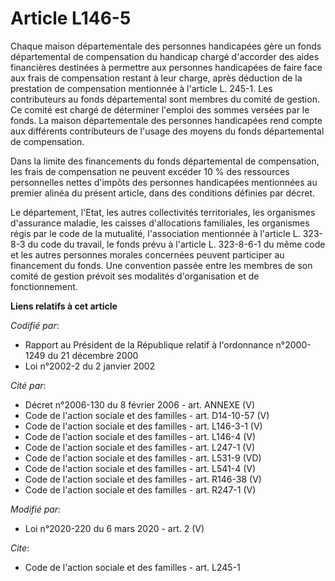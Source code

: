 # Article L146-5

Chaque maison départementale des personnes handicapées gère un fonds départemental de compensation du handicap chargé
d'accorder des aides financières destinées à permettre aux personnes handicapées de faire face aux frais de compensation
restant à leur charge, après déduction de la prestation de compensation mentionnée à l'article L. 245-1. Les contributeurs au
fonds départemental sont membres du comité de gestion. Ce comité est chargé de déterminer l'emploi des sommes versées par le
fonds. La maison départementale des personnes handicapées rend compte aux différents contributeurs de l'usage des moyens du
fonds départemental de compensation.

Dans la limite des financements du fonds départemental de compensation, les frais de compensation ne peuvent excéder 10 % des
ressources personnelles nettes d'impôts des personnes handicapées mentionnées au premier alinéa du présent article, dans des
conditions définies par décret.

Le département, l'Etat, les autres collectivités territoriales, les organismes d'assurance maladie, les caisses d'allocations
familiales, les organismes régis par le code de la mutualité, l'association mentionnée à l'article L. 323-8-3 du code du
travail, le fonds prévu à l'article L. 323-8-6-1 du même code et les autres personnes morales concernées peuvent participer
au financement du fonds. Une convention passée entre les membres de son comité de gestion prévoit ses modalités
d'organisation et de fonctionnement.

**Liens relatifs à cet article**

_Codifié par_:

  - Rapport au Président de la République relatif à l'ordonnance n°2000-1249 du 21 décembre 2000
  - Loi n°2002-2 du 2 janvier 2002

_Cité par_:

  - Décret n°2006-130 du 8 février 2006 - art. ANNEXE (V)
  - Code de l'action sociale et des familles - art. D14-10-57 (V)
  - Code de l'action sociale et des familles - art. L146-3-1 (V)
  - Code de l'action sociale et des familles - art. L146-4 (V)
  - Code de l'action sociale et des familles - art. L247-1 (V)
  - Code de l'action sociale et des familles - art. L531-9 (VD)
  - Code de l'action sociale et des familles - art. L541-4 (V)
  - Code de l'action sociale et des familles - art. R146-38 (V)
  - Code de l'action sociale et des familles - art. R247-1 (V)

_Modifié par_:

  - Loi n°2020-220 du 6 mars 2020 - art. 2 (V)

_Cite_:

  - Code de l'action sociale et des familles - art. L245-1
